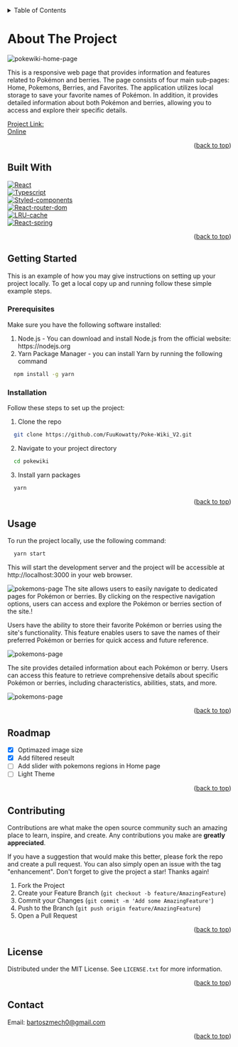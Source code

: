 <a name="readme-top"></a>
<!-- TABLE OF CONTENTS -->
<details>
  <summary>Table of Contents</summary>
        <ol>
          <li>
            <a href="#built-with">Built With</a>
          </li>
          <li>
            <a href="#getting-started">Getting Started</a>
      <ul>
        <li><a href="#prerequisites">Prerequisites</a></li>
        <li><a href="#Installation">Installation</a></li>
      </ul>
    </li>
    <li><a href="#usage">Usage</a></li>
    <li><a href="#roadmap">Roadmap</a></li>
    <li><a href="#contributing">Contributing</a></li>
    <li><a href="#license">License</a></li>
        </ol>
      </a>
    </li>

</details>


# About The Project

![pokewiki-home-page](https://i.imgur.com/uuy5OKb.png)

This is a responsive web page that provides information and features related to Pokémon and berries. The page consists of four main sub-pages: Home, Pokemons, Berries, and Favorites. The application utilizes local storage to save your favorite names of Pokémon. In addition, it provides detailed information about both Pokémon and berries, allowing you to access and explore their specific details.

[Project Link:](https://github.com/FuuKowatty/Poke-Wiki_V2) </br>
[Online](http://pokewiki.bartoszmech.pl/)

<p align="right">(<a href="#readme-top">back to top</a>)</p>

<a name="built-with"></a>
## Built With

  [![React][React.js]][React-url] </br>
  [![Typescript][Typescript.js]][Typescript-url] </br>
  [![Styled-components][Styled-components.js]][Styled-components-url] </br>
  [![React-router-dom][React-router-dom.js]][React-router-dom-url] </br>
  [![LRU-cache][LRU-cache.js]][LRU-cache-url] </br>
  [![React-spring][React-spring.js]][React-spring-url] </br>


<p align="right">(<a href="#readme-top">back to top</a>)</p>



## Getting Started

This is an example of how you may give instructions on setting up your project locally. To get a local copy up and running follow these simple example steps.

### Prerequisites

Make sure you have the following software installed:
  <ol>
    <li>Node.js - You can download and install Node.js from the official website: https://nodejs.org</li>
    <li>Yarn Package Manager - you can install Yarn by running the following command</li>
  </ol>
  
```sh
  npm install -g yarn
```




### Installation

Follow these steps to set up the project:

1. Clone the repo
```sh
  git clone https://github.com/FuuKowatty/Poke-Wiki_V2.git
```
2. Navigate to your project directory
```sh
  cd pokewiki
```

3. Install yarn packages
```sh
  yarn
```

<p align="right">(<a href="#readme-top">back to top</a>)</p>



<a name="usage"></a>
## Usage

To run the project locally, use the following command:

```sh
  yarn start
```
This will start the development server and the project will be accessible at http://localhost:3000 in your web browser.

![pokemons-page](https://i.imgur.com/ChkEIpU.png) 
The site allows users to easily navigate to dedicated pages for Pokémon or berries. By clicking on the 
respective navigation options, users can access and explore the Pokémon or berries section of the site.!



Users have the ability to store their favorite Pokémon or berries using the site's functionality. This feature enables users to save the names of their preferred Pokémon or berries for quick access and future reference.

![pokemons-page](https://i.imgur.com/qARI3xn.png)

The site provides detailed information about each Pokémon or berry. Users can access this feature to retrieve comprehensive details about specific Pokémon or berries, including characteristics, abilities, stats, and more.

![pokemons-page](https://i.imgur.com/0hCJtuL.png)


<p align="right">(<a href="#readme-top">back to top</a>)</p>



## Roadmap

- [x] Optimazed image size
- [x] Add filtered reseult
- [ ] Add slider with pokemons regions in Home page
- [ ] Light Theme

<p align="right">(<a href="#readme-top">back to top</a>)</p>


## Contributing

Contributions are what make the open source community such an amazing place to learn, inspire, and create. Any contributions you make are **greatly appreciated**.

If you have a suggestion that would make this better, please fork the repo and create a pull request. You can also simply open an issue with the tag "enhancement".
Don't forget to give the project a star! Thanks again!

1. Fork the Project
2. Create your Feature Branch (`git checkout -b feature/AmazingFeature`)
3. Commit your Changes (`git commit -m 'Add some AmazingFeature'`)
4. Push to the Branch (`git push origin feature/AmazingFeature`)
5. Open a Pull Request

<p align="right">(<a href="#readme-top">back to top</a>)</p>


## License

Distributed under the MIT License. See `LICENSE.txt` for more information.

<p align="right">(<a href="#readme-top">back to top</a>)</p>


## Contact

Email: <a href = "mailto: bartoszmech0@gmail.com">bartoszmech0@gmail.com</a>

<p align="right">(<a href="#readme-top">back to top</a>)</p>



<!-- MARKDOWN LINKS & IMAGES -->
<!-- https://www.markdownguide.org/basic-syntax/#reference-style-links -->
[React.js]: https://img.shields.io/badge/React-20232A?style=for-the-badge&logo=react&logoColor=61DAFB
[React-url]: https://reactjs.org/
[Typescript.js]: https://img.shields.io/badge/TypeScript-3178C6?style=for-the-badge&logo=typescript&logoColor=white
[Typescript-url]: https://www.typescriptlang.org/
[Styled-components.js]: https://img.shields.io/badge/styled--components-DB7093?style=for-the-badge&logo=styled-components&logoColor=white
[Styled-components-url]: https://styled-components.com/
[React-router-dom.js]: https://img.shields.io/badge/react--router--dom-CA4245?style=for-the-badge&logo=react-router-dom&logoColor=white
[React-router-dom-url]: https://reactrouter.com/
[LRU-cache.js]: https://img.shields.io/badge/LRU--cache-FF6C37?style=for-the-badge&logo=javascript&logoColor=white
[LRU-cache-url]: https://en.wikipedia.org/wiki/Cache_replacement_policies#Least_recently_used_(LRU)
[React-spring.js]: https://img.shields.io/badge/react--spring-88CE02?style=for-the-badge&logo=react&logoColor=white
[React-spring-url]: https://www.react-spring.io/




